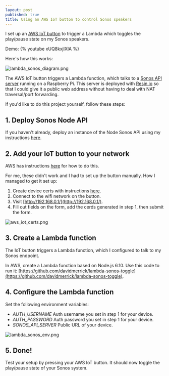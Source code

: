 ```yaml
---
layout: post
published: true
title: Using an AWS IoT button to control Sonos speakers
---
```

I set up an [AWS IoT button](https://www.amazon.com/All-New-AWS-IoT-Button-Generation/dp/B01KW6YCIM/ref=sr_1_1?ie=UTF8&qid=1494981420&sr=8-1&keywords=iot+button) 
to trigger a Lambda which toggles the play/pause state on my Sonos speakers.

Demo:
{% youtube xUQ8kxjlXlA %}


Here's how this works:

![lambda_sonos_diagram.png]({{site.cdn_path}}/2017/05/16/lambda_sonos_diagram.png)

The AWS IoT button triggers a Lambda function, which talks to a [Sonos API server](https://github.com/davidmerrick/rpi-node-sonos-http-api)
running on a Raspberry Pi. This server is deployed with [Resin.io](https://resin.io/) so that I could give it a public web address
without having to deal with NAT traversal/port forwarding.

If you'd like to do this project yourself, follow these steps:

## 1. Deploy Sonos Node API 

If you haven't already, deploy an instance of the Node Sonos API using my instructions [here](/2017/05/16/setting-up-node-sonos-api/).

## 2. Add your IoT button to your network

AWS has instructions [here](http://docs.aws.amazon.com/iot/latest/developerguide/configure-iot.html) for how to do this.

For me, these didn't work and I had to set up the button manually. How I managed to get it set up: 
1. Create device certs with instructions [here](http://docs.aws.amazon.com/iot/latest/developerguide/create-device-certificate.html). 
2. Connect to the wifi network on the button.
3. Visit [http://192.168.0.1/](http://192.168.0.1/).
4. Fill out fields on the form, add the cerds generated in step 1, then submit the form.
  
![aws_iot_certs.png]({{site.cdn_path}}/2017/05/16/aws_iot_certs.png)

## 3. Create a Lambda function

The IoT button triggers a Lambda function, which I configured to talk to my Sonos endpoint. 

In AWS, create a Lambda function based on Node.js 6.10.
Use this code to run it: [https://github.com/davidmerrick/lambda-sonos-toggle](https://github.com/davidmerrick/lambda-sonos-toggle).
 
## 4. Configure the Lambda function

Set the following environment variables:

* *AUTH_USERNAME* Auth username you set in step 1 for your device.
* *AUTH_PASSWORD* Auth password you set in step 1 for your device.
* *SONOS_API_SERVER* Public URL of your device.

![lambda_sonos_env.png]({{site.cdn_path}}/2017/05/16/lambda_sonos_env.png)

## 5. Done!
 
Test your setup by pressing your AWS IoT button. It should now toggle the play/pause state of your Sonos system.
